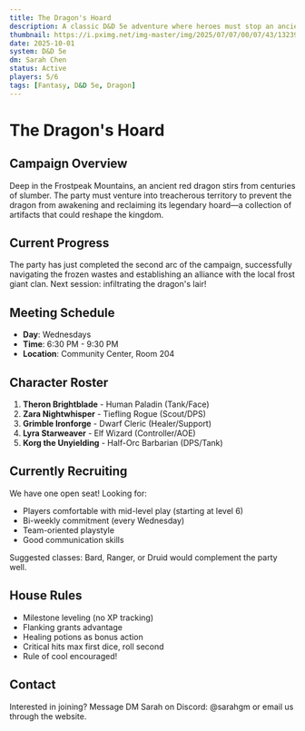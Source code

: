 ```yaml
---
title: The Dragon's Hoard
description: A classic D&D 5e adventure where heroes must stop an ancient dragon from awakening. Perfect for levels 5-8.
thumbnail: https://i.pximg.net/img-master/img/2025/07/07/00/07/43/132398358_p0_master1200.jpg
date: 2025-10-01
system: D&D 5e
dm: Sarah Chen
status: Active
players: 5/6
tags: [Fantasy, D&D 5e, Dragon]
---
```


# The Dragon's Hoard

## Campaign Overview

Deep in the Frostpeak Mountains, an ancient red dragon stirs from centuries of slumber. The party must venture into treacherous territory to prevent the dragon from awakening and reclaiming its legendary hoard—a collection of artifacts that could reshape the kingdom.

## Current Progress

The party has just completed the second arc of the campaign, successfully navigating the frozen wastes and establishing an alliance with the local frost giant clan. Next session: infiltrating the dragon's lair!

## Meeting Schedule

- **Day**: Wednesdays
- **Time**: 6:30 PM - 9:30 PM
- **Location**: Community Center, Room 204

## Character Roster

1. **Theron Brightblade** - Human Paladin (Tank/Face)
2. **Zara Nightwhisper** - Tiefling Rogue (Scout/DPS)
3. **Grimble Ironforge** - Dwarf Cleric (Healer/Support)
4. **Lyra Starweaver** - Elf Wizard (Controller/AOE)
5. **Korg the Unyielding** - Half-Orc Barbarian (DPS/Tank)

## Currently Recruiting

We have one open seat! Looking for:
- Players comfortable with mid-level play (starting at level 6)
- Bi-weekly commitment (every Wednesday)
- Team-oriented playstyle
- Good communication skills

Suggested classes: Bard, Ranger, or Druid would complement the party well.

## House Rules

- Milestone leveling (no XP tracking)
- Flanking grants advantage
- Healing potions as bonus action
- Critical hits max first dice, roll second
- Rule of cool encouraged!

## Contact

Interested in joining? Message DM Sarah on Discord: @sarahgm or email us through the website.
